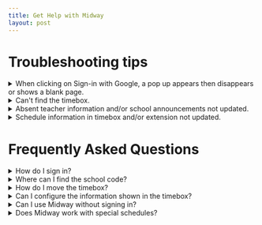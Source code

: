 ```yaml
---
title: Get Help with Midway
layout: post
---
```


# Troubleshooting tips
<details>
  <summary>
    When clicking on Sign-in with Google, a pop up appears then disappears or shows a blank page.
  </summary>
  Midway makes use of the midway-application.firebaseapp.com domain. Make sure it isn't blocked to allow signing in, especially if you are using Lightspeed systems for filtering Internet traffic. 
</details>

<details>
  <summary>
    Can't find the timebox.
  </summary>
  Click on the extension icon in the browser toolbar. Check to make sure there is a schedule and a current period. If there is not, Midway will not display time information as it is unavailable.
  
  If period information is available, press the re-center timebox button to make sure the timebox is in a visible part of the screen. If that does not work, try toggling the timebox.
  If you experience any further problems, please contact us.
</details>

<details>
  <summary>
    Absent teacher information and/or school announcements not updated.
  </summary>
  Click on the extension icon in the browser toolbar again to refresh it. Otherwise, check with your school to make sure they are updating it. Changes may take up to 2 hours to propagate depending on network conditions and local caching.
</details>


<details>
  <summary>
    Schedule information in timebox and/or extension not updated.
  </summary>
  Click on the extension icon in the browser toolbar again to refresh it. Otherwise, check with your school to make sure they are updating it. Changes may take up to 2 hours to propagate depending on network conditions and local caching.
</details>

# Frequently Asked Questions
<details>
  <summary>
    How do I sign in?
  </summary>
  Click on the extension icon in the browser toolbar. Then sign in your Google account. Use your school account if you have one. If prompted for a school code, please speak with your school administrator or IT department to find out the school code.
</details>

<details>
  <summary>
    Where can I find the school code?
  </summary>
  If you are a student, ask your school. For security, all school codes are randomly generated and not easily guessable.
  Usually, if you sign in with your school account, you will be automatically logged into your school. 
  
  If you are an administator, please see the administrator dashboard.
</details>

<details>
  <summary>
    How do I move the timebox?
  </summary>
  Click and drag it to a different spot. If it is moved off screen and you cannot reach it, click the extension icon and click re-center timebox.
</details>

<details>
  <summary>
    Can I configure the information shown in the timebox?
  </summary>
  Not yet.
</details>

<details>
  <summary>
    Can I use Midway without signing in?
  </summary>
  No, we have to authenticate you and your school to prevent unauthorized access.
</details>

<details>
  <summary>
    Does Midway work with special schedules?
  </summary>
  Yes, provided that the school updates Midway with their special schedules.
</details>
